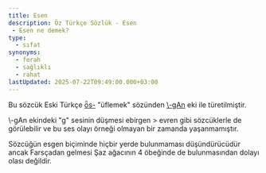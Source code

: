 ```yaml
---
title: Esen
description: Öz Türkçe Sözlük - Esen 
 - Esen ne demek?
type:
  - sıfat
synonyms:
  - ferah
  - sağlıklı
  - rahat
lastUpdated: 2025-07-22T09:49:00.000+03:00
---
```

Bu sözcük Eski Türkçe [ȫs-](/sozluk/esmek) "üflemek" sözünden [\\-gAn](/sozluk/-ekler/gan) eki ile türetilmiştir.

\\-gAn ekindeki "g" sesinin düşmesi ebirgen > evren gibi sözcüklerle de görülebilir ve bu ses olayı örneği olmayan bir zamanda yaşanmamıştır.

Sözcüğün esgen biçiminde hiçbir yerde bulunmaması düşündürücüdür ancak Farsçadan gelmesi Şaz ağacının 4 öbeğinde de bulunmasından dolayı olası değildir.
